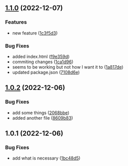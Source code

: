 

## [1.1.0](https://github.com/bernard-nakawah/release-it-tutorials/compare/1.0.2...1.1.0) (2022-12-07)


### Features

* new feature ([1c3f5d3](https://github.com/bernard-nakawah/release-it-tutorials/commit/1c3f5d3592e149e35ef440b6f637b195735a12a6))


### Bug Fixes

* added index.html ([f9e359d](https://github.com/bernard-nakawah/release-it-tutorials/commit/f9e359d867ada7af6ba04f99ce5a5322c2186342))
* commiting changes ([1ca1d96](https://github.com/bernard-nakawah/release-it-tutorials/commit/1ca1d96de11c0d195d00f3e0f20026a89523c1ec))
* seems to be working but not how I want it to ([1a817de](https://github.com/bernard-nakawah/release-it-tutorials/commit/1a817de3deaf2d3c94f2c4853cfb60ca71c76b6f))
* updated package.json ([7108d6e](https://github.com/bernard-nakawah/release-it-tutorials/commit/7108d6e716343b9cdbb5b018c5aa3b5994267b04))

## [1.0.2](https://github.com/bernard-nakawah/release-it-tutorials/compare/1.0.1...1.0.2) (2022-12-06)


### Bug Fixes

* add some things ([2068bbe](https://github.com/bernard-nakawah/release-it-tutorials/commit/2068bbe58fdb975a4a6416f9f281f431f6cd852c))
* added another file ([8609b83](https://github.com/bernard-nakawah/release-it-tutorials/commit/8609b8305e4e194d593acdf2a2afa8600e6074a0))

## 1.0.1 (2022-12-06)


### Bug Fixes

* add what is necessary ([1bc48d5](https://github.com/bernard-nakawah/release-it-tutorials/commit/1bc48d5cc836ffe649a3c86dc94782fe64155c0c))